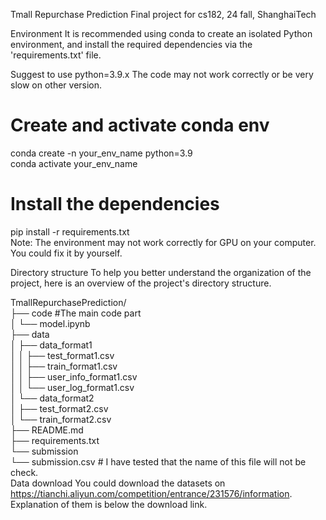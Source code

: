Tmall Repurchase Prediction
Final project for cs182, 24 fall, ShanghaiTech

Environment
It is recommended using conda to create an isolated Python environment, and install the required dependencies via the 'requirements.txt' file.

Suggest to use python=3.9.x
The code may not work correctly or be very slow on other version.

# Create and activate conda env  
conda create -n your_env_name python=3.9  
conda activate your_env_name  
# Install the dependencies  
pip install -r requirements.txt  
Note: The environment may not work correctly for GPU on your computer. You could fix it by yourself.

Directory structure
To help you better understand the organization of the project, here is an overview of the project's directory structure.

TmallRepurchasePrediction/   
├── code #The main code part  
│   └── model.ipynb  
├── data  
│   ├── data_format1  
│   │   ├── test_format1.csv  
│   │   ├── train_format1.csv  
│   │   ├── user_info_format1.csv  
│   │   └── user_log_format1.csv  
│   └── data_format2  
│       ├── test_format2.csv  
│       └── train_format2.csv  
├── README.md  
├── requirements.txt  
└── submission  
    └── submission.csv # I have tested that the name of this file will not be check.  
Data download
You could download the datasets on https://tianchi.aliyun.com/competition/entrance/231576/information. Explanation of them is below the download link.
